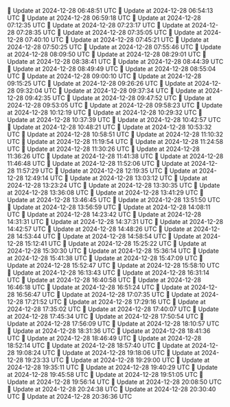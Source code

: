 🔄 Update at 2024-12-28 06:48:51 UTC
🔄 Update at 2024-12-28 06:54:13 UTC
🔄 Update at 2024-12-28 06:59:18 UTC
🔄 Update at 2024-12-28 07:12:35 UTC
🔄 Update at 2024-12-28 07:23:17 UTC
🔄 Update at 2024-12-28 07:28:35 UTC
🔄 Update at 2024-12-28 07:35:05 UTC
🔄 Update at 2024-12-28 07:40:10 UTC
🔄 Update at 2024-12-28 07:45:21 UTC
🔄 Update at 2024-12-28 07:50:25 UTC
🔄 Update at 2024-12-28 07:55:46 UTC
🔄 Update at 2024-12-28 08:09:50 UTC
🔄 Update at 2024-12-28 08:29:01 UTC
🔄 Update at 2024-12-28 08:38:41 UTC
🔄 Update at 2024-12-28 08:44:39 UTC
🔄 Update at 2024-12-28 08:49:49 UTC
🔄 Update at 2024-12-28 08:55:04 UTC
🔄 Update at 2024-12-28 09:00:10 UTC
🔄 Update at 2024-12-28 09:15:25 UTC
🔄 Update at 2024-12-28 09:26:26 UTC
🔄 Update at 2024-12-28 09:32:04 UTC
🔄 Update at 2024-12-28 09:37:34 UTC
🔄 Update at 2024-12-28 09:42:35 UTC
🔄 Update at 2024-12-28 09:47:52 UTC
🔄 Update at 2024-12-28 09:53:05 UTC
🔄 Update at 2024-12-28 09:58:23 UTC
🔄 Update at 2024-12-28 10:12:19 UTC
🔄 Update at 2024-12-28 10:29:32 UTC
🔄 Update at 2024-12-28 10:37:39 UTC
🔄 Update at 2024-12-28 10:42:57 UTC
🔄 Update at 2024-12-28 10:48:21 UTC
🔄 Update at 2024-12-28 10:53:32 UTC
🔄 Update at 2024-12-28 10:58:51 UTC
🔄 Update at 2024-12-28 11:10:32 UTC
🔄 Update at 2024-12-28 11:19:54 UTC
🔄 Update at 2024-12-28 11:24:58 UTC
🔄 Update at 2024-12-28 11:30:26 UTC
🔄 Update at 2024-12-28 11:36:26 UTC
🔄 Update at 2024-12-28 11:41:38 UTC
🔄 Update at 2024-12-28 11:46:48 UTC
🔄 Update at 2024-12-28 11:52:06 UTC
🔄 Update at 2024-12-28 11:57:29 UTC
🔄 Update at 2024-12-28 12:19:35 UTC
🔄 Update at 2024-12-28 12:49:14 UTC
🔄 Update at 2024-12-28 13:03:12 UTC
🔄 Update at 2024-12-28 13:23:24 UTC
🔄 Update at 2024-12-28 13:30:35 UTC
🔄 Update at 2024-12-28 13:36:08 UTC
🔄 Update at 2024-12-28 13:41:29 UTC
🔄 Update at 2024-12-28 13:46:45 UTC
🔄 Update at 2024-12-28 13:51:50 UTC
🔄 Update at 2024-12-28 13:56:59 UTC
🔄 Update at 2024-12-28 14:08:11 UTC
🔄 Update at 2024-12-28 14:23:42 UTC
🔄 Update at 2024-12-28 14:31:31 UTC
🔄 Update at 2024-12-28 14:37:31 UTC
🔄 Update at 2024-12-28 14:42:57 UTC
🔄 Update at 2024-12-28 14:48:26 UTC
🔄 Update at 2024-12-28 14:53:44 UTC
🔄 Update at 2024-12-28 14:58:54 UTC
🔄 Update at 2024-12-28 15:12:41 UTC
🔄 Update at 2024-12-28 15:25:22 UTC
🔄 Update at 2024-12-28 15:30:30 UTC
🔄 Update at 2024-12-28 15:36:14 UTC
🔄 Update at 2024-12-28 15:41:38 UTC
🔄 Update at 2024-12-28 15:47:09 UTC
🔄 Update at 2024-12-28 15:52:47 UTC
🔄 Update at 2024-12-28 15:58:10 UTC
🔄 Update at 2024-12-28 16:13:43 UTC
🔄 Update at 2024-12-28 16:31:14 UTC
🔄 Update at 2024-12-28 16:40:58 UTC
🔄 Update at 2024-12-28 16:46:18 UTC
🔄 Update at 2024-12-28 16:51:24 UTC
🔄 Update at 2024-12-28 16:56:47 UTC
🔄 Update at 2024-12-28 17:07:35 UTC
🔄 Update at 2024-12-28 17:21:52 UTC
🔄 Update at 2024-12-28 17:29:16 UTC
🔄 Update at 2024-12-28 17:35:02 UTC
🔄 Update at 2024-12-28 17:40:07 UTC
🔄 Update at 2024-12-28 17:45:34 UTC
🔄 Update at 2024-12-28 17:50:54 UTC
🔄 Update at 2024-12-28 17:56:09 UTC
🔄 Update at 2024-12-28 18:10:57 UTC
🔄 Update at 2024-12-28 18:31:36 UTC
🔄 Update at 2024-12-28 18:41:36 UTC
🔄 Update at 2024-12-28 18:46:49 UTC
🔄 Update at 2024-12-28 18:52:14 UTC
🔄 Update at 2024-12-28 18:57:40 UTC
🔄 Update at 2024-12-28 19:08:24 UTC
🔄 Update at 2024-12-28 19:18:06 UTC
🔄 Update at 2024-12-28 19:23:33 UTC
🔄 Update at 2024-12-28 19:29:00 UTC
🔄 Update at 2024-12-28 19:35:11 UTC
🔄 Update at 2024-12-28 19:40:29 UTC
🔄 Update at 2024-12-28 19:45:58 UTC
🔄 Update at 2024-12-28 19:51:05 UTC
🔄 Update at 2024-12-28 19:56:14 UTC
🔄 Update at 2024-12-28 20:08:50 UTC
🔄 Update at 2024-12-28 20:24:38 UTC
🔄 Update at 2024-12-28 20:30:40 UTC
🔄 Update at 2024-12-28 20:36:36 UTC
